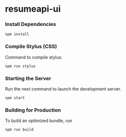 # resumeapi-ui


### Install Dependencies
```
npm install
```

### Compile Stylus (CSS)
Command to compile stylus:
```
npm run stylus
```

### Starting the Server
Run the next command to launch the development server.
```
npm start
```

### Building for Production
To build an optimized bundle, run
```
npm run build
```
